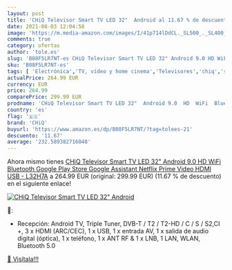 ```yaml
---
layout: post
title: 'CHiQ Televisor Smart TV LED 32"  Android al 11.67 % de descuento'
date: 2021-08-03 12:04:58
image: 'https://m.media-amazon.com/images/I/41p714lDdCL._SL500_._SL400_.jpg'
comments: true
category: ofertas
author: 'tole.es'
slug: 'B08F5LR7NT-es CHiQ Televisor Smart TV LED 32" Android 9.0 HD WiFi...'
sku: 'B08F5LR7NT-es'
tags: [ 'Electrónica','TV, vídeo y home cinema','Televisores','chiq','smart','televisor','tv', ]
actualPrice: 264.99 EUR
currency: EUR
price: 264.99
comparePrice: 299.99 EUR
prodname: 'CHiQ Televisor Smart TV LED 32"  Android 9.0  HD  WiFi  Bluetooth  Google Play Store  Google Assistant  Netflix  Prime Video  HDMI  USB - L32H7A'
country: 'es'
flag: '🇪🇸'
brand: 'CHiQ'
buyurl: 'https://www.amazon.es/dp/B08F5LR7NT/?tag=tolees-21'
descuento: '11.67'
average: '232.589382716048'
---
```


Ahora mismo tienes [CHiQ Televisor Smart TV LED 32"  Android 9.0  HD  WiFi  Bluetooth  Google Play Store  Google Assistant  Netflix  Prime Video  HDMI  USB - L32H7A](https://www.amazon.es/dp/B08F5LR7NT/?tag=tolees-21) a 264.99 EUR (original: 299.99 EUR) (11.67 %  de descuento) en el siguiente enlace!

[![CHiQ Televisor Smart TV LED 32"  Android](https://m.media-amazon.com/images/I/41p714lDdCL._SL500_._SL400_.jpg)](https://www.amazon.es/dp/B08F5LR7NT/?tag=tolees-21)

🔎:

- Recepción: Android TV, Triple Tuner, DVB-T / T2 / T2-HD / C / S / S2,CI +, 3 x HDMI (ARC/CEC), 1 x USB, 1 x entrada AV, 1 x salida de audio digital (óptica), 1 x teléfono, 1 x ANT RF & 1 x LNB, 1 LAN, WLAN, Bluetooth 5.0

[🛒 Visítala!!!](https://www.amazon.es/dp/B08F5LR7NT/?tag=tolees-21)
